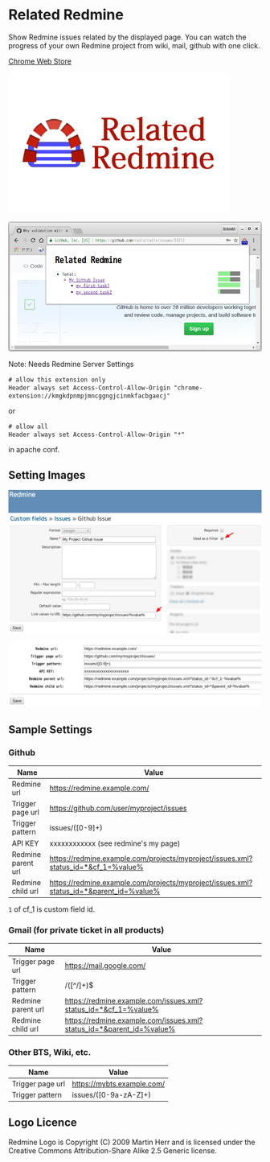 Related Redmine
===============

Show Redmine issues related by the displayed page.
You can watch the progress of your own Redmine project from wiki, mail, github with one click.


[Chrome Web Store](https://chrome.google.com/webstore/detail/related-redmine/kmgkdpnmpjmncggngjcinmkfacbgaecj)



![Related Redmine](img/tile.png)

![Screenshot 1](img/screenshot.png)


Note: Needs Redmine Server Settings
```
# allow this extension only
Header always set Access-Control-Allow-Origin "chrome-extension://kmgkdpnmpjmncggngjcinmkfacbgaecj"
```
or
```
# allow all
Header always set Access-Control-Allow-Origin "*"
```
in apache conf.



## Setting Images

![Custom Feild Setting](img/redmine-custom-field.png)

![Related Redmine Setting](img/related-redmine-settings.png)


## Sample Settings


### Github

| Name               | Value         |
| ------------------ | ------------- |
| Redmine url        | https://redmine.example.com/ |
| Trigger page url   | https://github.com/user/myproject/issues |
| Trigger pattern    | issues/([0-9]+)      |
| API KEY            | xxxxxxxxxxxx (see redmine's my page)  |
| Redmine parent url | https://redmine.example.com/projects/myproject/issues.xml?status_id=*&cf_1=%value% |
| Redmine child url  | https://redmine.example.com/projects/myproject/issues.xml?status_id=*&parent_id=%value% |

`1` of cf_1 is custom field id.


### Gmail (for private ticket in all products)

| Name               | Value         |
| ------------------ | ------------- |
| Trigger page url   | https://mail.google.com/ |
| Trigger pattern    | /([^/]+)$      |
| Redmine parent url | https://redmine.example.com/issues.xml?status_id=*&cf_1=%value% |
| Redmine child url  | https://redmine.example.com/issues.xml?status_id=*&parent_id=%value% |


### Other BTS, Wiki, etc.

| Name               | Value         |
| ------------------ | ------------- |
| Trigger page url   | https://mybts.example.com/ |
| Trigger pattern    | issues/([0-9a-zA-Z]+)      |



## Logo Licence

Redmine Logo is Copyright (C) 2009 Martin Herr and is licensed under the Creative Commons Attribution-Share Alike 2.5 Generic license.
